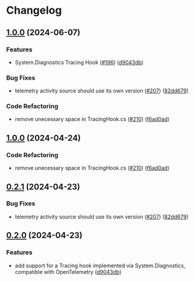 # Changelog

## [1.0.0](https://github.com/launchdarkly/dotnet-core/compare/telemetry-v1.0.0...telemetry-1.0.0) (2024-06-07)


### Features

* System.Diagnostics Tracing Hook ([#196](https://github.com/launchdarkly/dotnet-core/issues/196)) ([d9043db](https://github.com/launchdarkly/dotnet-core/commit/d9043dbd9b0b5d962843b14607cbe6c7a5d48e06))


### Bug Fixes

* telemetry activity source should use its own version ([#207](https://github.com/launchdarkly/dotnet-core/issues/207)) ([82dd679](https://github.com/launchdarkly/dotnet-core/commit/82dd6790cd96815d73be63e5d8fa8563b205a2ed))


### Code Refactoring

* remove unecessary space in TracingHook.cs ([#210](https://github.com/launchdarkly/dotnet-core/issues/210)) ([f6ad0ad](https://github.com/launchdarkly/dotnet-core/commit/f6ad0adf472421668558cc2d437045a7ae1b86cd))

## [1.0.0](https://github.com/launchdarkly/dotnet-server-sdk/compare/telemetry-0.2.1...telemetry-1.0.0) (2024-04-24)


### Code Refactoring

* remove unecessary space in TracingHook.cs ([#210](https://github.com/launchdarkly/dotnet-server-sdk/issues/210)) ([f6ad0ad](https://github.com/launchdarkly/dotnet-server-sdk/commit/f6ad0adf472421668558cc2d437045a7ae1b86cd))

## [0.2.1](https://github.com/launchdarkly/dotnet-server-sdk/compare/telemetry-0.2.0...telemetry-0.2.1) (2024-04-23)


### Bug Fixes

* telemetry activity source should use its own version ([#207](https://github.com/launchdarkly/dotnet-server-sdk/issues/207)) ([82dd679](https://github.com/launchdarkly/dotnet-server-sdk/commit/82dd6790cd96815d73be63e5d8fa8563b205a2ed))

## [0.2.0](https://github.com/launchdarkly/dotnet-server-sdk/compare/telemetry-v0.1.0...telemetry-0.2.0) (2024-04-23)


### Features

* add support for a Tracing hook implemented via System.Diagnostics, compatible with OpenTelemetry ([d9043db](https://github.com/launchdarkly/dotnet-server-sdk/commit/d9043dbd9b0b5d962843b14607cbe6c7a5d48e06))
